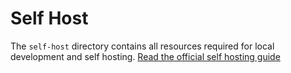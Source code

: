 # Self Host

The `self-host` directory contains all resources required for local development and self hosting. [Read the official self hosting guide](../docs/hosting/README.md)